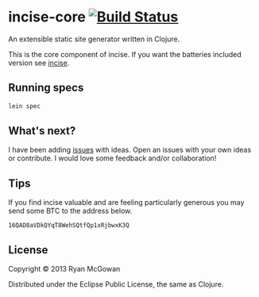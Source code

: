 # incise-core [![Build Status](https://travis-ci.org/RyanMcG/incise-core.png?branch=master)](https://travis-ci.org/RyanMcG/incise-core)
An extensible static site generator written in Clojure.

This is the core component of incise.
If you want the batteries included version see [incise][].

## Running specs

```bash
lein spec
```

## What's next?

I have been adding [issues][] with ideas.
Open an issues with your own ideas or contribute.
I would love some feedback and/or collaboration!

## Tips

If you find incise valuable and are feeling particularly generous you may send
some BTC to the address below.

    16QAD8aVDkQYqT8WehSQtfQp1xRjbwxK3Q

## License

Copyright © 2013 Ryan McGowan

Distributed under the Eclipse Public License, the same as Clojure.

[incise]: http://www.ryanmcg.com/incise/
[issues]: https://github.com/RyanMcG/incise-core/issues?state=open
